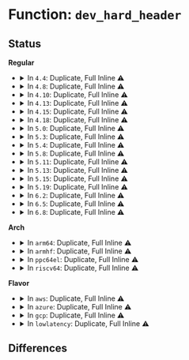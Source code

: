 # Function: <code>dev_hard_header</code>

## Status
<b>Regular</b>
<ul>
<li>
<details>
<summary>In <code>4.4</code>: Duplicate, Full Inline ⚠️</summary>

**Collision:** Static Duplication

**Inline:** Full

**Transformation:** False

**Instances:**

```
In net/core/neighbour.c (ffffffff81725919)
Location: include/linux/netdevice.h:2522
Inline: True
Inline callers:
  - net/core/neighbour.c:neigh_connected_output
  - net/core/neighbour.c:neigh_xmit
```
```
In net/ipv4/arp.c (ffffffff8178bb62)
Location: include/linux/netdevice.h:2522
Inline: True
Inline callers:
  - net/ipv4/arp.c:arp_create
```
```
In net/packet/af_packet.c (ffffffff818073e6)
Location: include/linux/netdevice.h:2522
Inline: True
Inline callers:
  - net/packet/af_packet.c:tpacket_snd
  - net/packet/af_packet.c:packet_sendmsg
```
</details>
</li>
<li>
<details>
<summary>In <code>4.8</code>: Duplicate, Full Inline ⚠️</summary>

**Collision:** Static Duplication

**Inline:** Full

**Transformation:** False

**Instances:**

```
In net/core/neighbour.c (ffffffff81793298)
Location: include/linux/netdevice.h:2724
Inline: True
Inline callers:
  - net/core/neighbour.c:neigh_xmit
  - net/core/neighbour.c:neigh_connected_output
```
```
In net/ipv4/arp.c (ffffffff817f91a6)
Location: include/linux/netdevice.h:2724
Inline: True
Inline callers:
  - net/ipv4/arp.c:arp_create
```
```
In net/packet/af_packet.c (ffffffff81879b8d)
Location: include/linux/netdevice.h:2724
Inline: True
Inline callers:
  - net/packet/af_packet.c:packet_sendmsg
  - net/packet/af_packet.c:tpacket_snd
```
</details>
</li>
<li>
<details>
<summary>In <code>4.10</code>: Duplicate, Full Inline ⚠️</summary>

**Collision:** Static Duplication

**Inline:** Full

**Transformation:** False

**Instances:**

```
In net/core/neighbour.c (ffffffff817c0b68)
Location: include/linux/netdevice.h:2661
Inline: True
Inline callers:
  - net/core/neighbour.c:neigh_xmit
  - net/core/neighbour.c:neigh_connected_output
```
```
In net/ipv4/arp.c (ffffffff8182a076)
Location: include/linux/netdevice.h:2661
Inline: True
Inline callers:
  - net/ipv4/arp.c:arp_create
```
```
In net/packet/af_packet.c (ffffffff818ae28e)
Location: include/linux/netdevice.h:2661
Inline: True
Inline callers:
  - net/packet/af_packet.c:packet_sendmsg
  - net/packet/af_packet.c:tpacket_snd
```
</details>
</li>
<li>
<details>
<summary>In <code>4.13</code>: Duplicate, Full Inline ⚠️</summary>

**Collision:** Static Duplication

**Inline:** Full

**Transformation:** False

**Instances:**

```
In net/core/neighbour.c (ffffffff817df23f)
Location: include/linux/netdevice.h:2688
Inline: True
Inline callers:
  - net/core/neighbour.c:neigh_xmit
  - net/core/neighbour.c:neigh_connected_output
```
```
In net/ipv4/arp.c (ffffffff8184b2a9)
Location: include/linux/netdevice.h:2688
Inline: True
Inline callers:
  - net/ipv4/arp.c:arp_create
```
```
In net/packet/af_packet.c (ffffffff818d4c2a)
Location: include/linux/netdevice.h:2688
Inline: True
Inline callers:
  - net/packet/af_packet.c:packet_sendmsg
  - net/packet/af_packet.c:tpacket_snd
```
</details>
</li>
<li>
<details>
<summary>In <code>4.15</code>: Duplicate, Full Inline ⚠️</summary>

**Collision:** Static Duplication

**Inline:** Full

**Transformation:** False

**Instances:**

```
In net/core/neighbour.c (ffffffff81859afb)
Location: include/linux/netdevice.h:2713
Inline: True
Inline callers:
  - net/core/neighbour.c:neigh_xmit
  - net/core/neighbour.c:neigh_connected_output
```
```
In net/ipv4/arp.c (ffffffff818caf19)
Location: include/linux/netdevice.h:2713
Inline: True
Inline callers:
  - net/ipv4/arp.c:arp_create
```
```
In net/packet/af_packet.c (ffffffff819596a9)
Location: include/linux/netdevice.h:2713
Inline: True
Inline callers:
  - net/packet/af_packet.c:packet_sendmsg
  - net/packet/af_packet.c:tpacket_snd
```
</details>
</li>
<li>
<details>
<summary>In <code>4.18</code>: Duplicate, Full Inline ⚠️</summary>

**Collision:** Static Duplication

**Inline:** Full

**Transformation:** False

**Instances:**

```
In net/core/neighbour.c (ffffffff818a50d0)
Location: include/linux/netdevice.h:2819
Inline: True
Inline callers:
  - net/core/neighbour.c:neigh_xmit
  - net/core/neighbour.c:neigh_connected_output
```
```
In net/ipv4/arp.c (ffffffff81921423)
Location: include/linux/netdevice.h:2819
Inline: True
Inline callers:
  - net/ipv4/arp.c:arp_create
```
```
In net/packet/af_packet.c (ffffffff819b0768)
Location: include/linux/netdevice.h:2819
Inline: True
Inline callers:
  - net/packet/af_packet.c:packet_sendmsg
  - net/packet/af_packet.c:tpacket_snd
```
</details>
</li>
<li>
<details>
<summary>In <code>5.0</code>: Duplicate, Full Inline ⚠️</summary>

**Collision:** Static Duplication

**Inline:** Full

**Transformation:** False

**Instances:**

```
In net/core/neighbour.c (ffffffff818c8483)
Location: include/linux/netdevice.h:2913
Inline: True
Inline callers:
  - net/core/neighbour.c:neigh_xmit
  - net/core/neighbour.c:neigh_connected_output
```
```
In net/ipv4/arp.c (ffffffff81950233)
Location: include/linux/netdevice.h:2913
Inline: True
Inline callers:
  - net/ipv4/arp.c:arp_create
```
```
In net/packet/af_packet.c (ffffffff819e7fca)
Location: include/linux/netdevice.h:2913
Inline: True
Inline callers:
  - net/packet/af_packet.c:packet_sendmsg
  - net/packet/af_packet.c:tpacket_snd
```
</details>
</li>
<li>
<details>
<summary>In <code>5.3</code>: Duplicate, Full Inline ⚠️</summary>

**Collision:** Static Duplication

**Inline:** Full

**Transformation:** False

**Instances:**

```
In net/core/neighbour.c (ffffffff81914fb4)
Location: include/linux/netdevice.h:2894
Inline: True
Inline callers:
  - net/core/neighbour.c:neigh_xmit
  - net/core/neighbour.c:neigh_connected_output
```
```
In net/ipv4/arp.c (ffffffff819b4af3)
Location: include/linux/netdevice.h:2894
Inline: True
Inline callers:
  - net/ipv4/arp.c:arp_create
```
```
In net/packet/af_packet.c (ffffffff81a54bb9)
Location: include/linux/netdevice.h:2894
Inline: True
Inline callers:
  - net/packet/af_packet.c:packet_snd
  - net/packet/af_packet.c:tpacket_snd
```
</details>
</li>
<li>
<details>
<summary>In <code>5.4</code>: Duplicate, Full Inline ⚠️</summary>

**Collision:** Static Duplication

**Inline:** Full

**Transformation:** False

**Instances:**

```
In net/core/neighbour.c (ffffffff81947624)
Location: include/linux/netdevice.h:2907
Inline: True
Inline callers:
  - net/core/neighbour.c:neigh_xmit
  - net/core/neighbour.c:neigh_connected_output
```
```
In net/ipv4/arp.c (ffffffff819eb823)
Location: include/linux/netdevice.h:2907
Inline: True
Inline callers:
  - net/ipv4/arp.c:arp_create
```
```
In net/packet/af_packet.c (ffffffff81a8b7a9)
Location: include/linux/netdevice.h:2907
Inline: True
Inline callers:
  - net/packet/af_packet.c:packet_snd
  - net/packet/af_packet.c:tpacket_snd
```
</details>
</li>
<li>
<details>
<summary>In <code>5.8</code>: Duplicate, Full Inline ⚠️</summary>

**Collision:** Static Duplication

**Inline:** Full

**Transformation:** False

**Instances:**

```
In net/core/neighbour.c (ffffffff81a17786)
Location: include/linux/netdevice.h:3021
Inline: True
Inline callers:
  - net/core/neighbour.c:neigh_xmit
  - net/core/neighbour.c:neigh_connected_output
```
```
In net/ipv4/arp.c (ffffffff81ad9903)
Location: include/linux/netdevice.h:3021
Inline: True
Inline callers:
  - net/ipv4/arp.c:arp_create
```
```
In net/packet/af_packet.c (ffffffff81b87531)
Location: include/linux/netdevice.h:3021
Inline: True
Inline callers:
  - net/packet/af_packet.c:packet_snd
  - net/packet/af_packet.c:tpacket_fill_skb
```
</details>
</li>
<li>
<details>
<summary>In <code>5.11</code>: Duplicate, Full Inline ⚠️</summary>

**Collision:** Static Duplication

**Inline:** Full

**Transformation:** False

**Instances:**

```
In net/core/neighbour.c (ffffffff81a17a56)
Location: include/linux/netdevice.h:3170
Inline: True
Inline callers:
  - net/core/neighbour.c:neigh_xmit
  - net/core/neighbour.c:neigh_connected_output
```
```
In net/ipv4/arp.c (ffffffff81ae6353)
Location: include/linux/netdevice.h:3170
Inline: True
Inline callers:
  - net/ipv4/arp.c:arp_create
```
```
In net/packet/af_packet.c (ffffffff81b97079)
Location: include/linux/netdevice.h:3170
Inline: True
Inline callers:
  - net/packet/af_packet.c:packet_snd
  - net/packet/af_packet.c:tpacket_fill_skb
```
</details>
</li>
<li>
<details>
<summary>In <code>5.13</code>: Duplicate, Full Inline ⚠️</summary>

**Collision:** Static Duplication

**Inline:** Full

**Transformation:** False

**Instances:**

```
In net/core/neighbour.c (ffffffff819fe978)
Location: include/linux/netdevice.h:3237
Inline: True
Inline callers:
  - net/core/neighbour.c:neigh_xmit
  - net/core/neighbour.c:neigh_connected_output
```
```
In net/ipv4/arp.c (ffffffff81ad1638)
Location: include/linux/netdevice.h:3237
Inline: True
Inline callers:
  - net/ipv4/arp.c:arp_create
```
```
In net/packet/af_packet.c (ffffffff81b86079)
Location: include/linux/netdevice.h:3237
Inline: True
Inline callers:
  - net/packet/af_packet.c:packet_snd
  - net/packet/af_packet.c:tpacket_fill_skb
```
</details>
</li>
<li>
<details>
<summary>In <code>5.15</code>: Duplicate, Full Inline ⚠️</summary>

**Collision:** Static Duplication

**Inline:** Full

**Transformation:** False

**Instances:**

```
In net/core/neighbour.c (ffffffff81ab0b0a)
Location: include/linux/netdevice.h:3257
Inline: True
Inline callers:
  - net/core/neighbour.c:neigh_xmit
  - net/core/neighbour.c:neigh_connected_output
```
```
In net/ipv4/arp.c (ffffffff81b90268)
Location: include/linux/netdevice.h:3257
Inline: True
Inline callers:
  - net/ipv4/arp.c:arp_create
```
```
In net/packet/af_packet.c (ffffffff81c5242f)
Location: include/linux/netdevice.h:3257
Inline: True
Inline callers:
  - net/packet/af_packet.c:packet_snd
  - net/packet/af_packet.c:tpacket_fill_skb
```
</details>
</li>
<li>
<details>
<summary>In <code>5.19</code>: Duplicate, Full Inline ⚠️</summary>

**Collision:** Static Duplication

**Inline:** Full

**Transformation:** False

**Instances:**

```
In net/core/neighbour.c (ffffffff81c29bb0)
Location: include/linux/netdevice.h:3052
Inline: True
Inline callers:
  - net/core/neighbour.c:neigh_xmit
  - net/core/neighbour.c:neigh_connected_output
```
```
In net/ipv4/arp.c (ffffffff81d21678)
Location: include/linux/netdevice.h:3052
Inline: True
Inline callers:
  - net/ipv4/arp.c:arp_create
```
```
In net/packet/af_packet.c (ffffffff81df4439)
Location: include/linux/netdevice.h:3052
Inline: True
Inline callers:
  - net/packet/af_packet.c:packet_snd
  - net/packet/af_packet.c:tpacket_fill_skb
```
```
In net/mctp/route.c (ffffffff81e38dfc)
Location: include/linux/netdevice.h:3052
Inline: True
Inline callers:
  - net/mctp/route.c:mctp_route_output
```
</details>
</li>
<li>
<details>
<summary>In <code>6.2</code>: Duplicate, Full Inline ⚠️</summary>

**Collision:** Static Duplication

**Inline:** Full

**Transformation:** False

**Instances:**

```
In net/core/neighbour.c (ffffffff81ddc8f0)
Location: include/linux/netdevice.h:3077
Inline: True
Inline callers:
  - net/core/neighbour.c:neigh_xmit
  - net/core/neighbour.c:neigh_connected_output
```
```
In net/ipv4/arp.c (ffffffff81ee8a88)
Location: include/linux/netdevice.h:3077
Inline: True
Inline callers:
  - net/ipv4/arp.c:arp_create
```
```
In net/packet/af_packet.c (ffffffff81fc91a9)
Location: include/linux/netdevice.h:3077
Inline: True
Inline callers:
  - net/packet/af_packet.c:packet_snd
  - net/packet/af_packet.c:tpacket_fill_skb
```
```
In net/mctp/route.c (ffffffff8201208c)
Location: include/linux/netdevice.h:3077
Inline: True
Inline callers:
  - net/mctp/route.c:mctp_route_output
```
</details>
</li>
<li>
<details>
<summary>In <code>6.5</code>: Duplicate, Full Inline ⚠️</summary>

**Collision:** Static Duplication

**Inline:** Full

**Transformation:** False

**Instances:**

```
In net/core/neighbour.c (ffffffff81e4d63e)
Location: include/linux/netdevice.h:3136
Inline: True
Inline callers:
  - net/core/neighbour.c:neigh_xmit
  - net/core/neighbour.c:neigh_connected_output
```
```
In net/ipv4/arp.c (ffffffff81f48448)
Location: include/linux/netdevice.h:3136
Inline: True
Inline callers:
  - net/ipv4/arp.c:arp_create
```
```
In net/packet/af_packet.c (ffffffff82029aae)
Location: include/linux/netdevice.h:3136
Inline: True
Inline callers:
  - net/packet/af_packet.c:packet_snd
  - net/packet/af_packet.c:tpacket_fill_skb
```
```
In net/mctp/route.c (ffffffff8208ee70)
Location: include/linux/netdevice.h:3136
Inline: True
Inline callers:
  - net/mctp/route.c:mctp_route_output
```
</details>
</li>
<li>
<details>
<summary>In <code>6.8</code>: Duplicate, Full Inline ⚠️</summary>

**Collision:** Static Duplication

**Inline:** Full

**Transformation:** False

**Instances:**

```
In net/core/neighbour.c (ffffffff81f0c39b)
Location: include/linux/netdevice.h:3215
Inline: True
Inline callers:
  - net/core/neighbour.c:neigh_xmit
  - net/core/neighbour.c:neigh_connected_output
```
```
In net/ipv4/arp.c (ffffffff8200e5a5)
Location: include/linux/netdevice.h:3215
Inline: True
Inline callers:
  - net/ipv4/arp.c:arp_create
```
```
In net/packet/af_packet.c (ffffffff820f9592)
Location: include/linux/netdevice.h:3215
Inline: True
Inline callers:
  - net/packet/af_packet.c:packet_snd
  - net/packet/af_packet.c:tpacket_fill_skb
```
```
In net/mctp/route.c (ffffffff82165316)
Location: include/linux/netdevice.h:3215
Inline: True
Inline callers:
  - net/mctp/route.c:mctp_route_output
```
</details>
</li>
</ul>
<b>Arch</b>
<ul>
<li>
<details>
<summary>In <code>arm64</code>: Duplicate, Full Inline ⚠️</summary>

**Collision:** Static Duplication

**Inline:** Full

**Transformation:** False

**Instances:**

```
In net/core/neighbour.c (ffff800010be8a48)
Location: include/linux/netdevice.h:2907
Inline: True
Inline callers:
  - net/core/neighbour.c:neigh_xmit
  - net/core/neighbour.c:neigh_connected_output
```
```
In net/ipv4/arp.c (ffff800010ca1394)
Location: include/linux/netdevice.h:2907
Inline: True
Inline callers:
  - net/ipv4/arp.c:arp_create
```
```
In net/packet/af_packet.c (ffff800010d5a24c)
Location: include/linux/netdevice.h:2907
Inline: True
Inline callers:
  - net/packet/af_packet.c:packet_snd
  - net/packet/af_packet.c:tpacket_snd
```
</details>
</li>
<li>
<details>
<summary>In <code>armhf</code>: Duplicate, Full Inline ⚠️</summary>

**Collision:** Static Duplication

**Inline:** Full

**Transformation:** False

**Instances:**

```
In net/core/neighbour.c (c0d01c04)
Location: include/linux/netdevice.h:2907
Inline: True
Inline callers:
  - net/core/neighbour.c:neigh_xmit
  - net/core/neighbour.c:neigh_connected_output
```
```
In net/ipv4/arp.c (c0dae280)
Location: include/linux/netdevice.h:2907
Inline: True
Inline callers:
  - net/ipv4/arp.c:arp_create
```
```
In net/packet/af_packet.c (c0e58d2c)
Location: include/linux/netdevice.h:2907
Inline: True
Inline callers:
  - net/packet/af_packet.c:packet_snd
  - net/packet/af_packet.c:tpacket_snd
```
</details>
</li>
<li>
<details>
<summary>In <code>ppc64el</code>: Duplicate, Full Inline ⚠️</summary>

**Collision:** Static Duplication

**Inline:** Full

**Transformation:** False

**Instances:**

```
In net/core/neighbour.c (c000000000ccb0e8)
Location: include/linux/netdevice.h:2907
Inline: True
Inline callers:
  - net/core/neighbour.c:neigh_xmit
  - net/core/neighbour.c:neigh_connected_output
```
```
In net/ipv4/arp.c (c000000000db4464)
Location: include/linux/netdevice.h:2907
Inline: True
Inline callers:
  - net/ipv4/arp.c:arp_create
```
```
In net/packet/af_packet.c (c000000000e94600)
Location: include/linux/netdevice.h:2907
Inline: True
Inline callers:
  - net/packet/af_packet.c:packet_snd
  - net/packet/af_packet.c:tpacket_snd
```
</details>
</li>
<li>
<details>
<summary>In <code>riscv64</code>: Duplicate, Full Inline ⚠️</summary>

**Collision:** Static Duplication

**Inline:** Full

**Transformation:** False

**Instances:**

```
In net/core/neighbour.c (ffffffe00076ce74)
Location: include/linux/netdevice.h:2907
Inline: True
Inline callers:
  - net/core/neighbour.c:neigh_xmit
  - net/core/neighbour.c:neigh_connected_output
```
```
In net/ipv4/arp.c (ffffffe0007fd922)
Location: include/linux/netdevice.h:2907
Inline: True
Inline callers:
  - net/ipv4/arp.c:arp_create
```
```
In net/packet/af_packet.c (ffffffe0008900f0)
Location: include/linux/netdevice.h:2907
Inline: True
Inline callers:
  - net/packet/af_packet.c:packet_snd
  - net/packet/af_packet.c:tpacket_snd
```
</details>
</li>
</ul>
<b>Flavor</b>
<ul>
<li>
<details>
<summary>In <code>aws</code>: Duplicate, Full Inline ⚠️</summary>

**Collision:** Static Duplication

**Inline:** Full

**Transformation:** False

**Instances:**

```
In net/core/neighbour.c (ffffffff818e75f4)
Location: include/linux/netdevice.h:2907
Inline: True
Inline callers:
  - net/core/neighbour.c:neigh_xmit
  - net/core/neighbour.c:neigh_connected_output
```
```
In net/ipv4/arp.c (ffffffff8198b676)
Location: include/linux/netdevice.h:2907
Inline: True
Inline callers:
  - net/ipv4/arp.c:arp_create
```
```
In net/packet/af_packet.c (ffffffff81a2ae39)
Location: include/linux/netdevice.h:2907
Inline: True
Inline callers:
  - net/packet/af_packet.c:packet_snd
  - net/packet/af_packet.c:tpacket_snd
```
</details>
</li>
<li>
<details>
<summary>In <code>azure</code>: Duplicate, Full Inline ⚠️</summary>

**Collision:** Static Duplication

**Inline:** Full

**Transformation:** False

**Instances:**

```
In net/core/neighbour.c (ffffffff818a1434)
Location: include/linux/netdevice.h:2907
Inline: True
Inline callers:
  - net/core/neighbour.c:neigh_xmit
  - net/core/neighbour.c:neigh_connected_output
```
```
In net/ipv4/arp.c (ffffffff81945136)
Location: include/linux/netdevice.h:2907
Inline: True
Inline callers:
  - net/ipv4/arp.c:arp_create
```
```
In net/packet/af_packet.c (ffffffff819e8029)
Location: include/linux/netdevice.h:2907
Inline: True
Inline callers:
  - net/packet/af_packet.c:packet_snd
  - net/packet/af_packet.c:tpacket_snd
```
</details>
</li>
<li>
<details>
<summary>In <code>gcp</code>: Duplicate, Full Inline ⚠️</summary>

**Collision:** Static Duplication

**Inline:** Full

**Transformation:** False

**Instances:**

```
In net/core/neighbour.c (ffffffff81938624)
Location: include/linux/netdevice.h:2907
Inline: True
Inline callers:
  - net/core/neighbour.c:neigh_xmit
  - net/core/neighbour.c:neigh_connected_output
```
```
In net/ipv4/arp.c (ffffffff819f5e63)
Location: include/linux/netdevice.h:2907
Inline: True
Inline callers:
  - net/ipv4/arp.c:arp_create
```
```
In net/packet/af_packet.c (ffffffff81a969e9)
Location: include/linux/netdevice.h:2907
Inline: True
Inline callers:
  - net/packet/af_packet.c:packet_snd
  - net/packet/af_packet.c:tpacket_snd
```
</details>
</li>
<li>
<details>
<summary>In <code>lowlatency</code>: Duplicate, Full Inline ⚠️</summary>

**Collision:** Static Duplication

**Inline:** Full

**Transformation:** False

**Instances:**

```
In net/core/neighbour.c (ffffffff81959e34)
Location: include/linux/netdevice.h:2907
Inline: True
Inline callers:
  - net/core/neighbour.c:neigh_xmit
  - net/core/neighbour.c:neigh_connected_output
```
```
In net/ipv4/arp.c (ffffffff81a00063)
Location: include/linux/netdevice.h:2907
Inline: True
Inline callers:
  - net/ipv4/arp.c:arp_create
```
```
In net/packet/af_packet.c (ffffffff81aa3663)
Location: include/linux/netdevice.h:2907
Inline: True
Inline callers:
  - net/packet/af_packet.c:packet_snd
  - net/packet/af_packet.c:tpacket_snd
```
</details>
</li>
</ul>

## Differences
